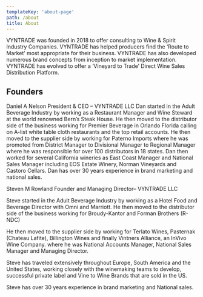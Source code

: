 ```yaml
---
templateKey: 'about-page'
path: /about
title: About 
---
```

VYNTRADE was founded in 2018 to offer consulting to Wine & Spirit Industry Companies.​
VYNTRADE has helped producers find the ‘Route to Market’ most appropriate for their business.​
VYNTRADE has also developed numerous brand concepts from inception to market implementation.​
VYNTRADE has evolved to offer a ‘Vineyard to Trade’ Direct Wine Sales Distribution Platform.

## Founders
Daniel A Nelson
President & CEO – VYNTRADE LLC​
Dan started in the Adult Beverage Industry by working as a Restaurant Manager and Wine Steward at the world renowned Bern’s Steak House. He then moved to the distributor side of the business working for Premier Beverage in Orlando Florida calling on A-list white table cloth restaurants and the top retail accounts.​
He then moved to the supplier side by working for Paterno Imports where he was promoted from District Manager to Divisional Manager to Regional Manager where he was responsible for over 100 distributors in 18 states.​
Dan then worked for several California wineries as East Coast Manager and National Sales Manager including EOS Estate Winery, Norman Vineyards and Castoro Cellars.​
Dan has over 30 years experience in brand marketing and national sales.

Steven M Rowland
Founder and Managing Director– VYNTRADE LLC

Steve started in the Adult Beverage Industry by working as a Hotel Food and Beverage Director with Omni and Marriott. He then moved to the distributor side of the business working for Broudy-Kantor and Forman Brothers (R-NDC)

He then moved to the supplier side by working for Terlato Wines, Pasternak (Chateau Lafite), Billington Wines and finally Vintners Alliance, an InVivo Wine Company. where he was National Accounts Manager, National Sales Manager and Managing Director.

Steve has traveled extensively throughout Europe, South America and the United States, working closely with the winemaking teams to develop, successful private label and Vine to Wine Brands that are sold in the US.​

Steve has over 30 years experience in brand marketing and National sales.​
